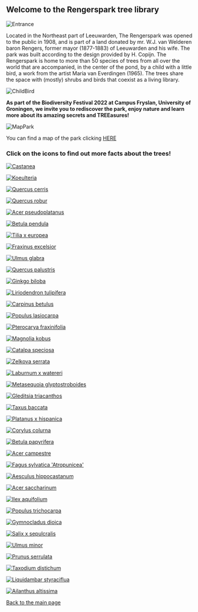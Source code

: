 ## Welcome to the Rengerspark tree library

![Entrance](https://raw.githubusercontent.com/carolxgl/TreeLibrary/gh-pages/images/entrance.jpeg)

Located in the Northeast part of Leeuwarden, The Rengerspark was opened to the public in 1908, and is part of a land donated by mr. W.J. van Welderen baron Rengers, former mayor (1877-1883) of Leeuwarden and his wife. The park was built according to the design provided by H. Copijn. The Rengerspark is home to more than 50 species of trees from all over the world that are accompanied, in the center of the pond, by a child with a little bird, a work from the artist Maria van Everdingen (1965). The trees share the space with (mostly) shrubs and birds that coexist as a living library.

![ChildBird](https://raw.githubusercontent.com/carolxgl/TreeLibrary/gh-pages/images/childBird.jpeg)

__As part of the Biodiversity Festival 2022 at Campus Fryslan, University of Groningen, we invite you to rediscover the park, enjoy nature and learn more about its amazing secrets and TREEasures!__

![MapPark](https://raw.githubusercontent.com/carolxgl/TreeLibrary/gh-pages/images/mappark.png)

You can find a map of the park clicking [HERE](https://carolxgl.github.io/TreeLibrary/map.html)
### Click on the icons to find out more facts about the trees! 

[![Castanea](https://raw.githubusercontent.com/carolxgl/TreeLibrary/gh-pages/images/cassat_icon.png)](https://carolxgl.github.io/TreeLibrary/CastaneaSativa.html)

[![Koeulteria](https://raw.githubusercontent.com/carolxgl/TreeLibrary/gh-pages/images/Koepan_icon.png)](https://carolxgl.github.io/TreeLibrary/KoeulteriaPaniculata.html)

[![Quercus cerris](https://raw.githubusercontent.com/carolxgl/TreeLibrary/gh-pages/images/Quecer_icon.png)](https://carolxgl.github.io/TreeLibrary/QuercusCerris.html)

[![Quercus robur](https://raw.githubusercontent.com/carolxgl/TreeLibrary/gh-pages/images/Querob_icon.png)](https://carolxgl.github.io/TreeLibrary/QuercusRobur.html)

[![Acer pseudoplatanus](https://raw.githubusercontent.com/carolxgl/TreeLibrary/gh-pages/images/AcerPseudo_icon.png)](https://carolxgl.github.io/TreeLibrary/AcerPseudoLeop.html)

[![Betula pendula](https://raw.githubusercontent.com/carolxgl/TreeLibrary/gh-pages/images/betpen_ic.png)](https://carolxgl.github.io/TreeLibrary/BetulaPendula.html)

[![Tilia x europea](https://raw.githubusercontent.com/carolxgl/TreeLibrary/gh-pages/images/tileur_icon.png)](https://carolxgl.github.io/TreeLibrary/TiliaxEuropea.html)

[![Fraxinus excelsior](https://raw.githubusercontent.com/carolxgl/TreeLibrary/gh-pages/images/fraexc_icon.png)](https://carolxgl.github.io/TreeLibrary/fraxinusexcelsior.html)

[![Ulmus glabra](https://raw.githubusercontent.com/carolxgl/TreeLibrary/gh-pages/images/ulmgla_icon.png)](https://carolxgl.github.io/TreeLibrary/ulmusglabra.html)

[![Quercus palustris](https://raw.githubusercontent.com/carolxgl/TreeLibrary/gh-pages/images/quepal_icon.png)](https://carolxgl.github.io/TreeLibrary/quercuspalustris.html)

[![Ginkgo biloba](https://raw.githubusercontent.com/carolxgl/TreeLibrary/gh-pages/images/GinBil_icon.png)](https://carolxgl.github.io/TreeLibrary/ginkgobiloba.html)

[![Liriodendron tulipifera](https://raw.githubusercontent.com/carolxgl/TreeLibrary/gh-pages/images/lirtul_icon.png)](https://carolxgl.github.io/TreeLibrary/liriodendrontulipifera.html)

[![Carpinus betulus](https://raw.githubusercontent.com/carolxgl/TreeLibrary/gh-pages/images/carbet_icon.png)](https://carolxgl.github.io/TreeLibrary/carpinusbetulus.html)

[![Populus lasiocarpa](https://raw.githubusercontent.com/carolxgl/TreeLibrary/gh-pages/images/poplas_icon.png)](https://carolxgl.github.io/TreeLibrary/Populuslasiocarpa.html)

[![Pterocarya fraxinifolia](https://raw.githubusercontent.com/carolxgl/TreeLibrary/gh-pages/images/ptefra_icon.png)](https://carolxgl.github.io/TreeLibrary/pterocaryafraxinifolia.html)

[![Magnolia kobus](https://raw.githubusercontent.com/carolxgl/TreeLibrary/gh-pages/images/magkob_icon.png)](https://carolxgl.github.io/TreeLibrary/magnoliakobus.html)

[![Catalpa speciosa](https://raw.githubusercontent.com/carolxgl/TreeLibrary/gh-pages/images/catspe_icon.png)](https://carolxgl.github.io/TreeLibrary/catalpaspeciosa.html)

[![Zelkova serrata](https://raw.githubusercontent.com/carolxgl/TreeLibrary/gh-pages/images/zelser_icon.png)](https://carolxgl.github.io/TreeLibrary/zelkovaserrata.html)

[![Laburnum x watereri](https://raw.githubusercontent.com/carolxgl/TreeLibrary/gh-pages/images/labwat_icon.png)](https://carolxgl.github.io/TreeLibrary/laburnumxwatereri.html)

[![Metasequoia glyptostroboides](https://raw.githubusercontent.com/carolxgl/TreeLibrary/gh-pages/images/metgly_icon.png)](https://carolxgl.github.io/TreeLibrary/metasequoiaglyptostroboides.html)

[![Gleditsia triacanthos](https://raw.githubusercontent.com/carolxgl/TreeLibrary/gh-pages/images/gletri_icon.png)](https://carolxgl.github.io/TreeLibrary/gledisiatriacanthos.html)

[![Taxus baccata](https://raw.githubusercontent.com/carolxgl/TreeLibrary/gh-pages/images/taxbac_icon.png)](https://carolxgl.github.io/TreeLibrary/taxusbaccata.html)

[![Platanus x hispanica](https://raw.githubusercontent.com/carolxgl/TreeLibrary/gh-pages/images/plahis_icon.png)](https://carolxgl.github.io/TreeLibrary/platanusxhispanica.html)

[![Corylus colurna](https://raw.githubusercontent.com/carolxgl/TreeLibrary/gh-pages/images/corcol_icon.png)](https://carolxgl.github.io/TreeLibrary/coryluscolurna.html)

[![Betula papyrifera](https://raw.githubusercontent.com/carolxgl/TreeLibrary/gh-pages/images/betpap_icon.png)](https://carolxgl.github.io/TreeLibrary/betulapapyrifera.html)

[![Acer campestre](https://raw.githubusercontent.com/carolxgl/TreeLibrary/gh-pages/images/acecam_icon.png)](https://carolxgl.github.io/TreeLibrary/acercampestre.html)

[![Fagus sylvatica 'Atropunicea'](https://raw.githubusercontent.com/carolxgl/TreeLibrary/gh-pages/images/fagsyl_icon.png)](https://carolxgl.github.io/TreeLibrary/fagussylvatica.html)

[![Aesculus hippocastanum](https://raw.githubusercontent.com/carolxgl/TreeLibrary/gh-pages/images/aeship_icon.png)](https://carolxgl.github.io/TreeLibrary/aesculushippocastanum.html)

[![Acer saccharinum](https://raw.githubusercontent.com/carolxgl/TreeLibrary/gh-pages/images/acesac_icon.png)](https://carolxgl.github.io/TreeLibrary/acersaccharinum.html)

[![Ilex aquifolium](https://raw.githubusercontent.com/carolxgl/TreeLibrary/gh-pages/images/ileaqu_icon.png)](https://carolxgl.github.io/TreeLibrary/ilexaquifolium.html)

[![Populus trichocarpa](https://raw.githubusercontent.com/carolxgl/TreeLibrary/gh-pages/images/poptri_icon.png)](https://carolxgl.github.io/TreeLibrary/populustrichocarpa.html)

[![Gymnocladus dioica](https://raw.githubusercontent.com/carolxgl/TreeLibrary/gh-pages/images/gymdio_icon.png)](https://carolxgl.github.io/TreeLibrary/gymnocladusdioica.html)

[![Salix x sepulcralis](https://raw.githubusercontent.com/carolxgl/TreeLibrary/gh-pages/images/salsep_icon.png)](https://carolxgl.github.io/TreeLibrary/salixxsepulcralis.html)

[![Ulmus minor](https://raw.githubusercontent.com/carolxgl/TreeLibrary/gh-pages/images/ulmmin_icon.png)](https://carolxgl.github.io/TreeLibrary/ulmusminor.html)

[![Prunus serrulata](https://raw.githubusercontent.com/carolxgl/TreeLibrary/gh-pages/images/pruser_icon.png)](https://carolxgl.github.io/TreeLibrary/prunusserrulata.html)

[![Taxodium distichum](https://raw.githubusercontent.com/carolxgl/TreeLibrary/gh-pages/images/taxdis_icon.png)](https://carolxgl.github.io/TreeLibrary/taxodiumdistichum.html)

[![Liquidambar styraciflua](https://raw.githubusercontent.com/carolxgl/TreeLibrary/gh-pages/images/liqsty_icon.png)](https://carolxgl.github.io/TreeLibrary/liquidambarstyraciflua.html)

[![Ailanthus altissima](https://raw.githubusercontent.com/carolxgl/TreeLibrary/gh-pages/images/ailalt_icon.png)](https://carolxgl.github.io/TreeLibrary/ailanthusaltissima.html)

[Back to the main page](https://carolxgl.github.io/TreeLibrary/)

